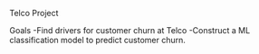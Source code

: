 Telco Project

Goals
-Find drivers for customer churn at Telco
-Construct a ML classification model to predict customer churn.